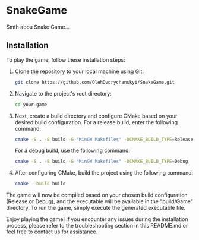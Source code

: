 # SnakeGame

Smth abou Snake Game...

## Installation

To play the game, follow these installation steps:

1. Clone the repository to your local machine using Git:

    ```bash
    git clone https://github.com/OlehDvorychanskyi/SnakeGame.git
    ```

2. Navigate to the project's root directory:

    ```bash
    cd your-game
    ```

3. Next, create a build directory and configure CMake based on your desired build configuration. For a release build, enter the following command:

    ```bash
    cmake -S . -B build -G "MinGW Makefiles" -DCMAKE_BUILD_TYPE=Release
    ```

    For a debug build, use the following command:

    ```bash
    cmake -S . -B build -G "MinGW Makefiles" -DCMAKE_BUILD_TYPE=Debug
    ```

4. After configuring CMake, build the project using the following command:

    ```bash
    cmake --build build
    ```

The game will now be compiled based on your chosen build configuration (Release or Debug), and the executable will be available in the "build/Game" directory. To run the game, simply execute the generated executable file.

Enjoy playing the game! If you encounter any issues during the installation process, please refer to the troubleshooting section in this README.md or feel free to contact us for assistance.